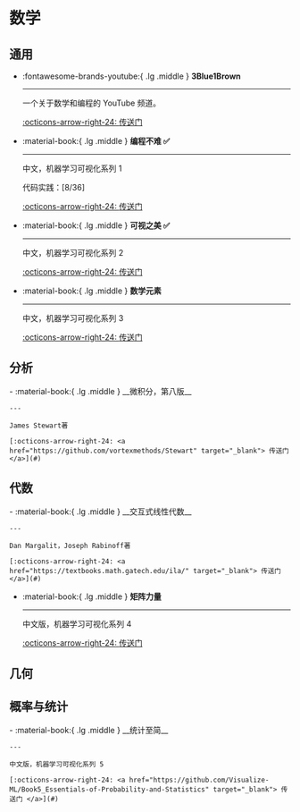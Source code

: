 <!-- ---
comments: false
--- -->

# 数学

## 通用

<div class="grid cards" markdown>

-   :fontawesome-brands-youtube:{ .lg .middle } __3Blue1Brown__

    ---

    一个关于数学和编程的 YouTube 频道。

    [:octicons-arrow-right-24: <a href="https://www.youtube.com/@3blue1brown" target="_blank"> 传送门 </a>](#)  

-   :material-book:{ .lg .middle } __编程不难 ✅__

    ---

    中文，机器学习可视化系列 1

    代码实践：[8/36]

    [:octicons-arrow-right-24: <a href="https://github.com/Visualize-ML/Book1_Python-For-Beginners" target="_blank"> 传送门 </a>](#)

-  :material-book:{ .lg .middle } __可视之美 ✅__

    ---

    中文，机器学习可视化系列 2

    [:octicons-arrow-right-24: <a href="https://github.com/Visualize-ML/Book2_Beauty-of-Data-Visualization" target="_blank"> 传送门 </a>](#)

-  :material-book:{ .lg .middle } __数学元素__

    ---

    中文，机器学习可视化系列 3

    [:octicons-arrow-right-24: <a href="https://github.com/Visualize-ML/Book3_Elements-of-Mathematics" target="_blank"> 传送门 </a>](#)

</div>

## 分析
<div class="grid cards" markdown>
-   :material-book:{ .lg .middle } __微积分，第八版__

    ---

    James Stewart著

    [:octicons-arrow-right-24: <a href="https://github.com/vortexmethods/Stewart" target="_blank"> 传送门 </a>](#)


</div>

## 代数
<div class="grid cards" markdown>
-   :material-book:{ .lg .middle } __交互式线性代数__

    ---

    Dan Margalit，Joseph Rabinoff著

    [:octicons-arrow-right-24: <a href="https://textbooks.math.gatech.edu/ila/" target="_blank"> 传送门 </a>](#)

-  :material-book:{ .lg .middle } __矩阵力量__

    ---

    中文版，机器学习可视化系列 4

    [:octicons-arrow-right-24: <a href="https://github.com/Visualize-ML/Book4_Power-of-Matrix" target="_blank"> 传送门 </a>](#)

</div>

## 几何

## 概率与统计

<div class="grid cards" markdown>
-  :material-book:{ .lg .middle } __统计至简__

    ---

    中文版，机器学习可视化系列 5

    [:octicons-arrow-right-24: <a href="https://github.com/Visualize-ML/Book5_Essentials-of-Probability-and-Statistics" target="_blank"> 传送门 </a>](#)
</div>